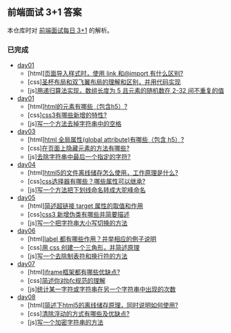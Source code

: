 ## 前端面试 3+1 答案

本仓库时对 [前端面试每日 3+1](https://github.com/haizlin/fe-interview) 的解析。

### 已完成

- [day01](docs/day01/README.md)
  - [html][页面导入样式时，使用 link 和@import 有什么区别?](docs/day01/README.md)
  - [css][圣杯布局和双飞翼布局的理解和区别，并用代码实现](docs/day01/README.md)
  - [js][用递归算法实现，数组长度为 5 且元素的随机数在 2-32 间不重复的值](docs/day01/README.md)
- [day01](docs/day02/README.md)
  - [html][html的元素有哪些（包含h5）?](docs/day02/README.md)
  - [css][css3有哪些新增的特性?](docs/day02/README.md)
  - [js][写一个方法去掉字符串中的空格](docs/day02/README.md)
- [day03](docs/day03/README.md)
  - [html][html 全局属性(global attribute)有哪些（包含 h5）?](docs/day03/README.md)
  - [css][在页面上隐藏元素的方法有哪些?](docs/day03/README.md)
  - [js][去除字符串中最后一个指定的字符?](docs/day03/README.md)
- [day04](docs/day04/README.md)
  - [html][html5的文件离线储存怎么使用，工作原理是什么?](docs/day04/README.md)
  - [css][css选择器有哪些？哪些属性可以继承?](docs/day04/README.md)
  - [js][写一个方法把下划线命名转成大驼峰命名](docs/day04/README.md)
- [day05](docs/day05/README.md)
  - [html][简述超链接 target 属性的取值和作用](docs/day05/README.md)
  - [css][css3 新增伪类有哪些并简要描述](docs/day05/README.md)
  - [js][写一个把字符串大小写切换的方法](docs/day05/README.md)
- [day06](docs/day06/README.md)
  - [html][label 都有哪些作用？并举相应的例子说明](docs/day06/README.md)
  - [css][用 css 创建一个三角形，并简述原理](docs/day06/README.md)
  - [js][写一个去除制表符和换行符的方法](docs/day06/README.md)
- [day07](docs/day07/README.md)
  - [html][iframe框架都有哪些优缺点?](docs/day07/README.md)
  - [css][简述你对bfc规范的理解](docs/day07/README.md)
  - [js][统计某一字符或字符串在另一个字符串中出现的次数](docs/day07/README.md)
- [day08](docs/day08/README.md)
  - [html][简述下html5的离线储存原理，同时说明如何使用?](docs/day08/README.md)
  - [css][清除浮动的方式有哪些及优缺点?](docs/day08/README.md)
  - [js][写一个加密字符串的方法](docs/day08/README.md)
